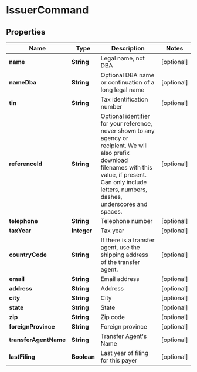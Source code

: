 

# IssuerCommand


## Properties

| Name | Type | Description | Notes |
|------------ | ------------- | ------------- | -------------|
|**name** | **String** | Legal name, not DBA |  [optional] |
|**nameDba** | **String** | Optional DBA name or continuation of a long legal name |  [optional] |
|**tin** | **String** | Tax identification number |  [optional] |
|**referenceId** | **String** | Optional identifier for your reference, never shown to any agency or recipient.  We will also prefix download filenames with this value, if present.  Can only include letters, numbers, dashes, underscores and spaces. |  [optional] |
|**telephone** | **String** | Telephone number |  [optional] |
|**taxYear** | **Integer** | Tax year |  [optional] |
|**countryCode** | **String** | If there is a transfer agent, use the shipping address of the transfer agent. |  [optional] |
|**email** | **String** | Email address |  [optional] |
|**address** | **String** | Address |  [optional] |
|**city** | **String** | City |  [optional] |
|**state** | **String** | State |  [optional] |
|**zip** | **String** | Zip code |  [optional] |
|**foreignProvince** | **String** | Foreign province |  [optional] |
|**transferAgentName** | **String** | Transfer Agent&#39;s Name |  [optional] |
|**lastFiling** | **Boolean** | Last year of filing for this payer |  [optional] |




